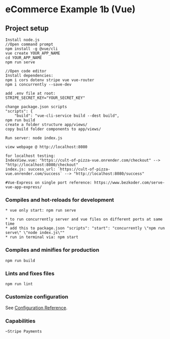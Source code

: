 # eCommerce Example 1b (Vue)

## Project setup
```
Install node.js
//Open command prompt
npm install -g @vue/cli
vue create YOUR_APP_NAME
cd YOUR_APP_NAME
npm run serve

//Open code editor
Install dependencies:
npm i cors dotenv stripe vue vue-router
npm i concurrently --save-dev

add .env file at root:
STRIPE_SECRET_KEY="YOUR_SECRET_KEY"

change package.json scripts
"scripts": {
    "build": "vue-cli-service build --dest build",
npm run build
create a folder structure app/views/
copy build folder components to app/views/

Run server: node index.js

view webpage @ http://localhost:8080

for localhost testing:
IndexView.vue: "https://cult-of-pizza-vue.onrender.com/checkout" --> "http://localhost:8080/checkout"
index.js: success_url: `https://cult-of-pizza-vue.onrender.com/success` --> "http://localhost:8080/success"

#Vue-Express on single port reference: https://www.bezkoder.com/serve-vue-app-express/
```

### Compiles and hot-reloads for development
```
* vue only start: npm run serve

* to run concurrently server and vue files on different ports at same time
* add this to package.json "scripts": "start": "concurrently \"npm run serve\" \"node index.js\""
* run in terminal via: npm start
```

### Compiles and minifies for production
```
npm run build
```

### Lints and fixes files
```
npm run lint    
```

### Customize configuration
See [Configuration Reference](https://cli.vuejs.org/config/).

### Capabilities 
```
~Stripe Payments 
```
